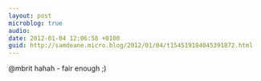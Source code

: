 ```yaml
---
layout: post
microblog: true
audio: 
date: 2012-01-04 12:06:58 +0100
guid: http://samdeane.micro.blog/2012/01/04/t154519184045391872.html
---
```

@mbrit hahah - fair enough ;)
